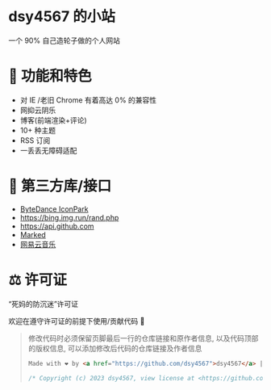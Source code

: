 # dsy4567 的小站

一个 90% 自己造轮子做的个人网站

# 🔨 功能和特色

-   对 IE /老旧 Chrome 有着高达 0% 的兼容性
-   网抑云阴乐
-   博客(前端渲染+评论)
-   10+ 种主题
-   RSS 订阅
-   一丢丢无障碍适配

# 👖 第三方库/接口

-   [ByteDance IconPark](https://github.com/bytedance/IconPark)
-   <https://bing.img.run/rand.php>
-   <https://api.github.com>
-   [Marked](https://github.com/markedjs/marked)
-   [网易云音乐](https://music.163.com)

# ⚖️ 许可证

“死妈的防沉迷”许可证

欢迎在遵守许可证的前提下使用/贡献代码 🎉

> 修改代码时必须保留页脚最后一行的仓库链接和原作者信息,
> 以及代码顶部的版权信息,
> 可以添加修改后代码的仓库链接及作者信息
>
> ```html
> Made with ❤️ by <a href="https://github.com/dsy4567">dsy4567</a> | <a href="https://github.com/dsy4567/dsy4567.github.io">源代码(GitHub)</a>
> ```
>
> ```js
> /* Copyright (c) 2023 dsy4567, view license at <https://github.com/dsy4567/dsy4567.github.io/blob/main/LICENSE.md> */
> ```
>
